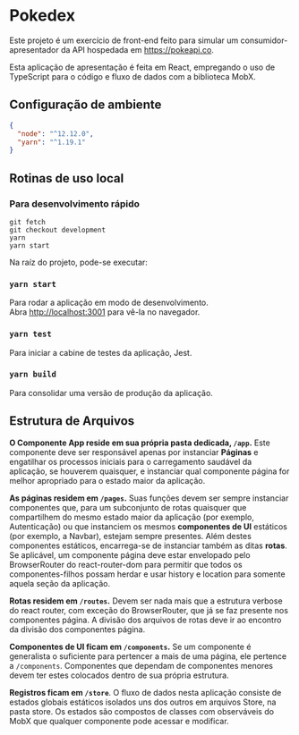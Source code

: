 # Pokedex

Este projeto é um exercício de front-end feito para simular um consumidor-apresentador da API hospedada em https://pokeapi.co.

Esta aplicação de apresentação é feita em React, empregando o uso de TypeScript para o código e fluxo de dados com a biblioteca MobX.

## Configuração de ambiente

```json
{
  "node": "^12.12.0",
  "yarn": "^1.19.1"
}
```

## Rotinas de uso local

### Para desenvolvimento rápido

```
git fetch
git checkout development
yarn
yarn start
```

Na raíz do projeto, pode-se executar:

### `yarn start`

Para rodar a aplicação em modo de desenvolvimento.<br />
Abra [http://localhost:3001](http://localhost:3001) para vê-la no navegador.

### `yarn test`

Para iniciar a cabine de testes da aplicação, Jest.<br />

### `yarn build`

Para consolidar uma versão de produção da aplicação.<br />

## Estrutura de Arquivos

**O Componente App reside em sua própria pasta dedicada, `/app`.** Este componente deve ser responsável apenas por instanciar **Páginas** e engatilhar os processos iniciais para o carregamento saudável da aplicação, se houverem quaisquer, e instanciar qual componente página for melhor apropriado para o estado maior da aplicação.

**As páginas residem em `/pages`.** Suas funções devem ser sempre instanciar componentes que, para um subconjunto de rotas quaisquer que compartilhem do mesmo estado maior da aplicação (por exemplo, Autenticação) ou que instanciem os mesmos **componentes de UI** estáticos (por exemplo, a Navbar), estejam sempre presentes. Além destes componentes estáticos, encarrega-se de instanciar também as ditas **rotas**. Se aplicável, um componente página deve estar envelopado pelo BrowserRouter do react-router-dom para permitir que todos os componentes-filhos possam herdar e usar history e location para somente aquela seção da aplicação.

**Rotas residem em `/routes`.** Devem ser nada mais que a estrutura verbose do react router, com exceção do BrowserRouter, que já se faz presente nos componentes página. A divisão dos arquivos de rotas deve ir ao encontro da divisão dos componentes página.

**Componentes de UI ficam em `/components`.** Se um componente é generalista o suficiente para pertencer a mais de uma página, ele pertence a `/components`. Componentes que dependam de componentes menores devem ter estes colocados dentro de sua própria estrutura.

**Registros ficam em `/store`**. O fluxo de dados nesta aplicação consiste de estados globais estáticos isolados uns dos outros em arquivos Store, na pasta store. Os estados são compostos de classes com observáveis do MobX que qualquer componente pode acessar e modificar.

